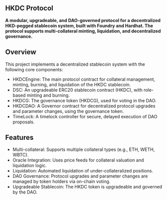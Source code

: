 ## HKDC Protocol

**A modular, upgradeable, and DAO-governed protocol for a decentralized HKD-pegged stablecoin system, built with Foundry and Hardhat. The protocol supports multi-collateral minting, liquidation, and decentralized governance.**

## Overview

This project implements a decentralized stablecoin system with the following core components:

-   HKDCEngine: The main protocol contract for collateral management, minting, burning, and liquidation of the HKDC stablecoin.
-   DSC: An upgradeable ERC20 stablecoin contract (HKDC), with role-based minting and burning.
-   HKDCG: The governance token (HKDCG), used for voting in the DAO.
-   HKDCDAO: A Governor contract for decentralized protocol upgrades and parameter changes, using the governance token.
-   TimeLock: A timelock controller for secure, delayed execution of DAO proposals.

## Features

-   Multi-collateral: Supports multiple collateral types (e.g., ETH, WETH, WBTC).
-   Oracle Integration: Uses price feeds for collateral valuation and liquidation logic.
-   Liquidation: Automated liquidation of under-collateralized positions.
-   DAO Governance: Protocol upgrades and parameter changes are managed by token holders via on-chain voting.
-   Upgradeable Stablecoin: The HKDC token is upgradeable and governed by the DAO.
